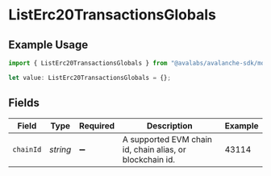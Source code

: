# ListErc20TransactionsGlobals

## Example Usage

```typescript
import { ListErc20TransactionsGlobals } from "@avalabs/avalanche-sdk/models/operations";

let value: ListErc20TransactionsGlobals = {};
```

## Fields

| Field                                                    | Type                                                     | Required                                                 | Description                                              | Example                                                  |
| -------------------------------------------------------- | -------------------------------------------------------- | -------------------------------------------------------- | -------------------------------------------------------- | -------------------------------------------------------- |
| `chainId`                                                | *string*                                                 | :heavy_minus_sign:                                       | A supported EVM chain id, chain alias, or blockchain id. | 43114                                                    |